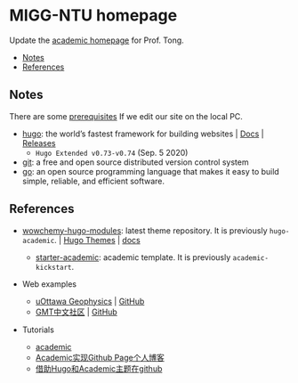 # MIGG-NTU homepage

Update the [academic homepage](https://github.com/MIGG-NTU/academic) for Prof. Tong.

- [Notes](#notes)
- [References](#references)


## Notes

There are some [prerequisites](https://wowchemy.com/docs/install-locally/) If we edit our site on the local PC.
- [hugo](https://gohugo.io/): the world’s fastest framework for building websites | [Docs](https://gohugo.io/documentation/) | [Releases](https://github.com/gohugoio/hugo/releases)
    - `Hugo Extended v0.73-v0.74` (Sep. 5 2020)
- [git](https://git-scm.com/downloads): a free and open source distributed version control system
- [go](https://golang.org/): an open source programming language that makes it easy to build simple, reliable, and efficient software.


## References

- [wowchemy-hugo-modules](https://github.com/wowchemy/wowchemy-hugo-modules): latest theme repository. It is previously `hugo-academic`. | [Hugo Themes](https://themes.gohugo.io/academic/) | [docs](https://wowchemy.com/docs/)
    - [starter-academic](https://github.com/wowchemy/starter-academic): academic template. It is previously `academic-kickstart`.

- Web examples
    - [uOttawa Geophysics](https://www.uogeophysics.com/) | [GitHub](https://github.com/paudetseis/academic-kickstart)
    - [GMT中文社区](https://gmt-china.org/) | [GitHub](https://github.com/gmt-china/gmt-china.org)

- Tutorials
    - [academic](https://skyao.io/learning-hugo/theme/academic.html)
    - [Academic实现Github Page个人博客](https://szthanatos.github.io/post/academic/academic_in_practice/)
    - [借助Hugo和Academic主题在github](https://leidawt.github.io/post/%E5%80%9F%E5%8A%A9hugo%E5%92%8Cacademic%E4%B8%BB%E9%A2%98%E5%9C%A8github/)

